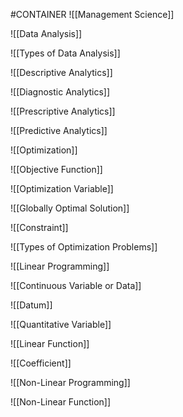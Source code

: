 #CONTAINER
![[Management Science]]

![[Data Analysis]]

![[Types of Data Analysis]]

![[Descriptive Analytics]]

![[Diagnostic Analytics]]

![[Prescriptive Analytics]]

![[Predictive Analytics]]

![[Optimization]]

![[Objective Function]]

![[Optimization Variable]]

![[Globally Optimal Solution]]

![[Constraint]]

![[Types of Optimization Problems]]

![[Linear Programming]]

![[Continuous Variable or Data]]

![[Datum]]

![[Quantitative Variable]]

![[Linear Function]]

![[Coefficient]]

![[Non-Linear Programming]]

![[Non-Linear Function]]